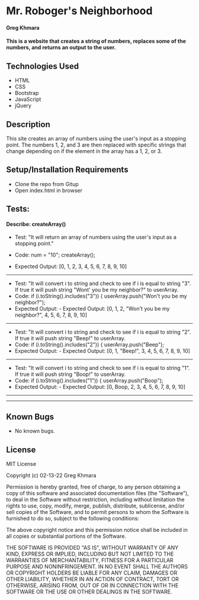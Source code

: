 # Mr. Roboger's Neighborhood

#### Greg Khmara

#### This is a website that creates a string of numbers, replaces some of the numbers, and returns an output to the user.

## Technologies Used

* HTML
* CSS
* Bootstrap
* JavaScript
* jQuery

## Description

This site creates an array of numbers using the user's input as a stopping point. The numbers 1, 2, and 3 are then replaced with specific strings that change depending on if the element in the array has a 1, 2, or 3.

## Setup/Installation Requirements

* Clone the repo from Gitup
* Open index.html in browser

## Tests:

#### Describe: createArray()

- Test: "It will return an array of numbers using the user's input as a stopping point."

- Code: num = "10"; createArray();

- Expected Output: [0, 1, 2, 3, 4, 5, 6, 7, 8, 9, 10]
---
- Test: "It will convert i to string and check to see if i is equal to string "3". If true it will push string "Wont' you be my neighbor?" to userArray.
- Code:
if (i.toString().includes("3")) {
        userArray.push("Won't you be my neighbor?");
- Expected Output: - Expected Output: [0, 1, 2, "Won't you be my neighbor?", 4, 5, 6, 7, 8, 9, 10]
---
- Test: "It will convert i to string and check to see if i is equal to string "2". If true it will push string "Beep!" to userArray.
- Code:
if (i.toString().includes("2")) {
        userArray.push("Beep");
- Expected Output: - Expected Output: [0, 1, "Beep!", 3, 4, 5, 6, 7, 8, 9, 10]
---
- Test: "It will convert i to string and check to see if i is equal to string "1". If true it will push string "Boop!" to userArray.
- Code:
if (i.toString().includes("1")) {
        userArray.push("Boop");
- Expected Output: - Expected Output: [0, Boop, 2, 3, 4, 5, 6, 7, 8, 9, 10]
---
---

## Known Bugs

* No known bugs.

## License

MIT License

Copyright (c) 02-13-22 Greg Khmara  

Permission is hereby granted, free of charge, to any person obtaining a copy
of this software and associated documentation files (the "Software"), to deal
in the Software without restriction, including without limitation the rights
to use, copy, modify, merge, publish, distribute, sublicense, and/or sell
copies of the Software, and to permit persons to whom the Software is
furnished to do so, subject to the following conditions:

The above copyright notice and this permission notice shall be included in all
copies or substantial portions of the Software.

THE SOFTWARE IS PROVIDED "AS IS", WITHOUT WARRANTY OF ANY KIND, EXPRESS OR
IMPLIED, INCLUDING BUT NOT LIMITED TO THE WARRANTIES OF MERCHANTABILITY,
FITNESS FOR A PARTICULAR PURPOSE AND NONINFRINGEMENT. IN NO EVENT SHALL THE
AUTHORS OR COPYRIGHT HOLDERS BE LIABLE FOR ANY CLAIM, DAMAGES OR OTHER
LIABILITY, WHETHER IN AN ACTION OF CONTRACT, TORT OR OTHERWISE, ARISING FROM,
OUT OF OR IN CONNECTION WITH THE SOFTWARE OR THE USE OR OTHER DEALINGS IN THE
SOFTWARE.